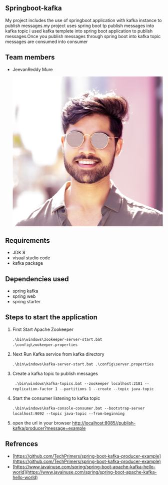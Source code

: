 ## Springboot-kafka
My project includes the use of springboot application with kafka instance to publish messages.my project uses spring boot tp publish messages into kafka topic i used kafka templete into spring boot application to publish messages.Once you publish messages through spring boot into kafka topic messages are consumed into consumer
## Team members
- JeevanReddy Mure

  ![](https://github.com/jeevanreddymure/springboot-kafka/blob/master/IMG_w78p3o%20(4).jpg?raw=true)
## Requirements
- JDK 8
- visual studio code
- kafka package
## Dependencies used
- spring kafka
- spring web
- spring starter
## Steps to start the application
1. First Start Apache Zookeeper

    `.\bin\windows\zookeeper-server-start.bat .\config\zookeeper.properties` 
2. Next Run Kafka service from kafka directory 

      `.\bin\windows\kafka-server-start.bat .\config\server.properties`
3. Create a kafka topic to publish messages

     ` .\bin\windows\kafka-topics.bat --zookeeper localhost:2181 --replication-factor 1 --partitions 1 --create --topic java-topic`
4. Start the consumer listening to kafka topic

    `.\bin\windows\kafka-console-consumer.bat --bootstrap-server localhost:9092 --topic java-topic --from-beginning`
5. open the url in your browser [http://localhost:8085//publish-kafka/producer?message=example](http://localhost:8085//publish-kafka/producer?message=example)
## Refrences
  - [https://github.com/TechPrimers/spring-boot-kafka-producer-example](https://github.com/TechPrimers/spring-boot-kafka-producer-example)
 -  [https://www.javainuse.com/spring/spring-boot-apache-kafka-hello-world](https://www.javainuse.com/spring/spring-boot-apache-kafka-hello-world)
